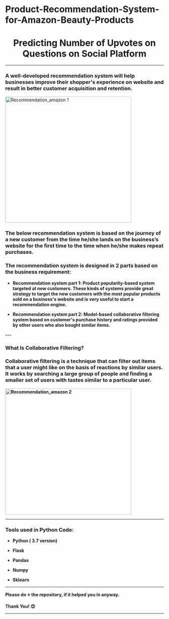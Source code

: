 # Product-Recommendation-System-for-Amazon-Beauty-Products


# <center> Predicting Number of Upvotes on Questions on Social Platform</center>

--- 

### A well-developed recommendation system will help businesses improve their shopper's experience on website and result in better customer acquisition and retention.

<img width="400" alt="Recommendation_amazon 1" src="https://user-images.githubusercontent.com/72686156/105346524-b706bd80-5c0b-11eb-9a5c-4b48335649d4.png">

<p><h3> The below recommendation system is based on the journey of a new customer from the time he/she lands on the business’s website for the first time to the time when he/she makes repeat purchases.</h3></p>
  
### The recommendation system is designed in 2 parts based on the business requirement:
<ul>
<li><p><b><b>Recommendation system part 1:</b> Product popularity-based system targeted at new customers. These kinds of systems provide great strategy to target the new customers with the most popular products sold on a business's website and is very useful to start a recommendation engine.</p></li>

<li><p><b>Recommendation system part 2:</b> Model-based collaborative filtering system based on customer's purchase history and ratings provided by other users who also bought similar items.</p></li>
</ul>
---

### What Is Collaborative Filtering?
<p><h3> Collaborative filtering is a technique that can filter out items that a user might like on the basis of reactions by similar users. It works by searching a large group of people and finding a smaller set of users with tastes similar to a particular user.</h3></p>

<img width="400" alt="Recommendation_amazon 2" src="https://user-images.githubusercontent.com/72686156/105347030-53c95b00-5c0c-11eb-9b32-0c35a09ade9b.png">

---

<h3> Tools used in Python Code: </h3>
<ul>
<li><p><b>Python ( 3.7 version)</b></p></li>
<li><p><b>Flask</b></p></li>
<li><p><b>Pandas</b></p></li>
<li><p><b>Numpy</b></p></li>
<li><p><b>Sklearn</b></p></li>
</ul>


---

<p> <b> Please do ⭐ the repository, if it helped you in anyway.</b> </p>
<p> <b> Thank You! 😊 </b> </p>

---
